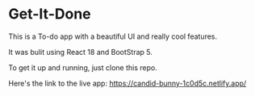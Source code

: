 # Get-It-Done

This is a To-do app with a beautiful UI and really cool features.

It was bulit using React 18 and BootStrap 5.

To get it up and running, just clone this repo.

Here's the link to the live app: https://candid-bunny-1c0d5c.netlify.app/
